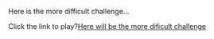 Here is the more difficult challenge...

Click the link to play?<a href="http://htmlpreview.github.io/?https://github.com/Duduoop/Minesweeper-difficult-/blob/main/index.html">Here will be the more dificult challenge</a>
